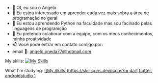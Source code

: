 - 👋 OI, eu sou o Angelo  
- 👀 Eu estou interessado em aprender cada vez mais sobra a área de programação no geral
- 🌱 Eu estou aprendendo Python na faculdade mas sou facinado pelas linguagens de programção 
- 💞️ Eu pretendo colaborar com a equipe, com os meus conhecimentos, minha proatividade
- 📫 Você pode entrar em contato comigo por:
-   email 📧: angelo.oneda77@hotmail.com

My skills:
[![My Skills](https://skillicons.dev/icons?i=js,html,css,bootstrap,py,php)](https://skillicons.dev)

What I'm studying:
[![My Skills](https://skillicons.dev/icons?i=,dart,flutter, androidstudio )](https://skillicons.dev)
